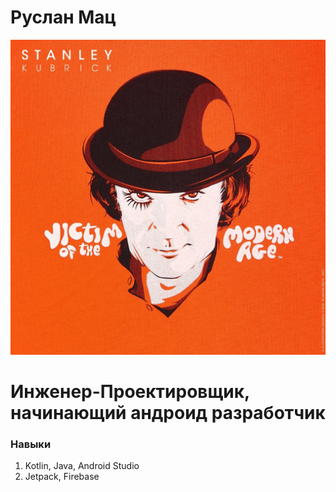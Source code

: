 # Руслан Мац

![kubrick](img/kubrick.jpg)

Инженер-Проектировщик, начинающий андроид разработчик
======

### Навыки
1. Kotlin, Java, Android Studio
2. Jetpack, Firebase
